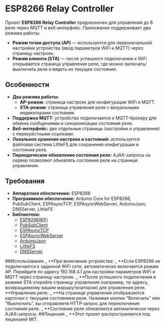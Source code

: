 # ESP8266 Relay Controller

Проект **ESP8266 Relay Controller** предназначен для управления до 8 реле через MQTT и веб-интерфейс. Приложение поддерживает два режима работы:

- **Режим точки доступа (AP)** — используется для первоначальной настройки устройства (ввод параметров WiFi и MQTT) через страницу настроек.
- **Режим клиента (STA)** — после успешного подключения к WiFi открывается страница управления реле, где можно включать/выключать реле и видеть их текущее состояние.

## Особенности

- **Два режима работы:**
  - **AP-режим**: страница настроек для конфигурации WiFi и MQTT.
  - **STA-режим**: страница управления реле с визуальными индикаторами состояния.
- **Поддержка MQTT:** устройство подключается к MQTT-брокеру для обмена сообщениями и синхронизации состояния реле.
- **Веб-интерфейс:** две отдельные страницы (настройки и управление) с перекрёстными ссылками.
- **Локальное хранение настроек и состояний:** используется файловая система LittleFS для сохранения конфигурации и состояния реле.
- **Периодическое обновление состояния реле:** AJAX-запросы на сервер позволяют обновлять состояние реле на странице управления.



## Требования

- **Аппаратное обеспечение:** ESP8266
- **Программное обеспечение:** Arduino Core for ESP8266, PubSubClient, ESPAsyncTCP, ESPAsyncWebServer, ArduinoJson, DNSServer, LittleFS
- **Библиотеки:**  
  - [ESP8266WiFi](https://github.com/esp8266/Arduino)
  - [PubSubClient](https://github.com/knolleary/pubsubclient)
  - [ESPAsyncTCP](https://github.com/me-no-dev/ESPAsyncTCP)
  - [ESPAsyncWebServer](https://github.com/me-no-dev/ESPAsyncWebServer)
  - [ArduinoJson](https://arduinojson.org/)
  - [LittleFS](https://github.com/earlephilhower/arduino-esp8266littlefs)
  - [DNSServer](https://github.com/esp8266/Arduino/tree/master/libraries/DNSServer)

##Использование
_ **При включении устройства:
_ **Если ESP8266 не подключается к заданной WiFi сети, автоматически включается режим AP. Перейдите по адресу 192.168.4.1 для настройки параметров WiFi и MQTT через страницу настроек.
_ **После успешного подключения в режиме STA откройте страницу управления (например, по адресу, возвращаемому вашим маршрутизатором) для управления реле.
**Управление реле:
_ **На странице управления отображаются карточки с текущим состоянием реле. Нажимая кнопки "Включить" или "Выключить", вы отправляете HTTP‑запрос для переключения состояния реле.
_ **Состояние реле обновляется автоматически через AJAX‑запросы.
##Лицензия
_ **Этот проект распространяется под лицензией MIT. 
